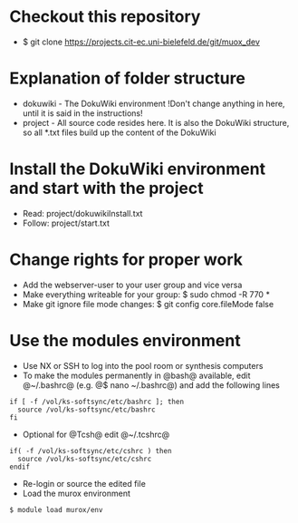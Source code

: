 Checkout this repository
=
* $ git clone https://projects.cit-ec.uni-bielefeld.de/git/muox_dev

Explanation of folder structure
=
* dokuwiki - The DokuWiki environment !Don't change anything in here, until it is said in the instructions!
* project - All source code resides here. It is also the DokuWiki structure, so all *.txt files build up the content of the DokuWiki 

Install the DokuWiki environment and start with the project
=
* Read: project/dokuwikiInstall.txt
* Follow: project/start.txt


Change rights for proper work
=
* Add the webserver-user to your user group and vice versa
* Make everything writeable for your group: $ sudo chmod -R 770 *
* Make git ignore file mode changes: $ git config core.fileMode false

Use the modules environment
=
* Use NX or SSH to log into the pool room or synthesis computers
* To make the modules permanently in @bash@ available, edit @~/.bashrc@ (e.g. @$ nano ~/.bashrc@) and add the following lines
```
if [ -f /vol/ks-softsync/etc/bashrc ]; then
  source /vol/ks-softsync/etc/bashrc
fi
```
* Optional for @Tcsh@ edit @~/.tcshrc@
```
if( -f /vol/ks-softsync/etc/cshrc ) then
  source /vol/ks-softsync/etc/cshrc
endif
```
* Re-login or source the edited file
* Load the murox environment
```
$ module load murox/env
```
